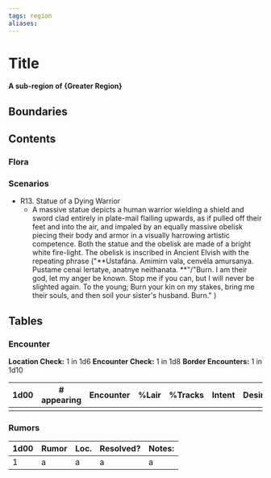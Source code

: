 ```yaml
---
tags: region
aliases:
---
```

# Title
#### A sub-region of {Greater Region}
## Boundaries
## Contents
### Flora
### Scenarios
- R13. Statue of a Dying Warrior 
	- A massive statue depicts a human warrior wielding a shield and sword clad entirely in plate-mail flailing upwards, as if pulled off their feet and into the air, and impaled by an equally massive obelisk piecing their body and armor in a visually harrowing artistic competence. Both the statue and the obelisk are made of a bright white fire-light. The obelisk is inscribed in Ancient Elvish with the repeating phrase ("**Ustafána. Amimirn vala, cenvéla amursanya. Pustame cenai lertatye, anatnye neithanata. **"/"Burn. I am their god, let my anger be known. Stop me if you can, but I will never be slighted again. To the young; Burn your kin on my stakes, bring me their souls, and then soil your sister's husband. Burn." )

## Tables
### Encounter
**Location Check:** 1 in 1d6
**Encounter Check:** 1 in 1d8
**Border Encounters:** 1 in 1d10


| 1d00 | # appearing | Encounter | %Lair | %Tracks | Intent | Desire |
| ---- | ----------- | --------- | ----- | ------- | ------ | ------ |
|      |             |           |       |         |        |        |

### Rumors
| 1d00 | Rumor | Loc. | Resolved? | Notes: |
|------|-------|------|-----------|--------|
| 1    | a     | a    | a         | a      |